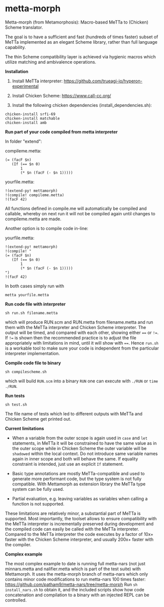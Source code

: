 # metta-morph
Metta-morph (from Metamorphosis): Macro-based MeTTa to (Chicken) Scheme translator.

The goal is to have a sufficient and fast (hundreds of times faster) subset of MeTTa implemented as an elegant Scheme library, rather than full language capability.

The thin Scheme compatibility layer is achieved via hygienic macros which utilize matching and ambivalence operations.

**Installation**

1. Install MeTTa interpreter: https://github.com/trueagi-io/hyperon-experimental

2. Install Chicken Scheme: https://www.call-cc.org/

3. Install the following chicken dependencies (install_dependencies.sh):
```
chicken-install srfi-69
chicken-install matchable
chicken-install amb
```

**Run part of your code compiled from metta interpreter**

In folder "extend":

compileme.metta:
```
(= (facF $n)
   (If (== $n 0)
       1
       (* $n (facF (- $n 1)))))
```

yourfile.metta:
```
!(extend-py! mettamorph)
!(compile! compileme.metta)
!(facF 42)
```

All functions defined in compile.me will automatically be compiled and callable,
whereby on next run it will not be compiled again until changes to compileme.metta are made.

Another option is to compile code in-line:

yourfile.metta:
```
!(extend-py! mettamorph)
!(compile! "
(= (facF $n)
   (If (== $n 0)
       1
       (* $n (facF (- $n 1)))))
")
!(facF 42)
```

In both cases simply run with

```
metta yourfile.metta
```

**Run code file with interpreter**

```sh run.sh filename.metta```

which will produce RUN.scm and RUN.metta from filename.metta and run
them with the MeTTa interpreter and Chicken Scheme interpreter.
The output will be timed, and compared with each other, showing either ```==``` or ```!=```.
If ```!=``` is shown then the recommended practice is to adjust the file appropriately with limitations in mind, until it will show with ```==```.
Hence ```run.sh``` is a workable tool to make sure your code is independent from the particular interpreter implementation.

**Compile code file to binary**

```sh compilescheme.sh```

which will build ```RUN.scm``` into a binary ```RUN``` one can execute with ```./RUN``` or ```time ./RUN```.

**Run tests**

```sh test.sh```

The file name of tests which led to different outputs with MeTTa and Chicken Scheme get printed out.

**Current limitations**

- When a variable from the outer scope is again used in ```case``` and ```let``` statements, in MeTTa it will be constrained to have the same value as in the outer scope while in Chicken Scheme the outer variable will be ```shadowed``` within the local context. Do not introduce same variable names again in inner scope and both will behave the same. If equality constraint is intended, just use an explicit ```If``` statement.

- Basic type annotations are mostly MeTTa-compatible and used to generate more performant code, but the type system is not fully compatible. With Mettamorph as extension library the MeTTa type system can be fully used.

- Partial evaluation, e.g. leaving variables as variables when calling a function is not supported.

These limitations are relatively minor, a substantial part of MeTTa is supported. Most importantly, the toolset allows to ensure compatibility with the MeTTa interpreter is incrementally preserved during development and the compiled code can easily be called with the MeTTa interpreter. Compared to the MeTTa interpreter the code executes by a factor of 10x+ faster with the Chicken Scheme interpreter, and usually 200x+ faster with the compiler.

**Complex example**

The most complex example to date is running full metta-nars (not just minnars.metta and nalifier.metta which is part of the test suite) with Mettamorph.
It uses the metta-morph branch of metta-nars which only contains minor code modifications to run metta-nars 100 times faster:
https://github.com/patham9/metta-nars/tree/metta-morph
Run ```sh install_nars.sh``` to obtain it, and the included scripts show how code concatenation and compilation to a binary with an injected REPL can be controlled.

